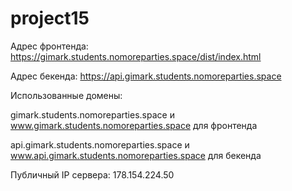 # project15

Адрес фронтенда:
https://gimark.students.nomoreparties.space/dist/index.html

Адрес бекенда:
https://api.gimark.students.nomoreparties.space

Использованные домены:

gimark.students.nomoreparties.space и www.gimark.students.nomoreparties.space для фронтенда

api.gimark.students.nomoreparties.space и www.api.gimark.students.nomoreparties.space для бекенда

Публичный IP сервера: 178.154.224.50

